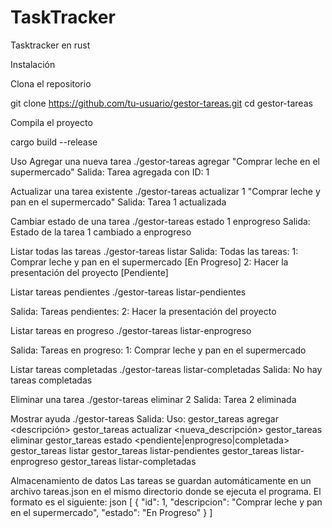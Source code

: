 # TaskTracker
Tasktracker en rust

Instalación

Clona el repositorio

git clone https://github.com/tu-usuario/gestor-tareas.git
cd gestor-tareas

Compila el proyecto

cargo build --release

Uso
Agregar una nueva tarea
./gestor-tareas agregar "Comprar leche en el supermercado"
Salida:
Tarea agregada con ID: 1

Actualizar una tarea existente
./gestor-tareas actualizar 1 "Comprar leche y pan en el supermercado"
Salida:
Tarea 1 actualizada

Cambiar estado de una tarea
./gestor-tareas estado 1 enprogreso
Salida:
Estado de la tarea 1 cambiado a enprogreso

Listar todas las tareas
./gestor-tareas listar
Salida:
Todas las tareas:
1: Comprar leche y pan en el supermercado [En Progreso]
2: Hacer la presentación del proyecto [Pendiente]

Listar tareas pendientes
./gestor-tareas listar-pendientes

Salida:
Tareas pendientes:
2: Hacer la presentación del proyecto

Listar tareas en progreso
./gestor-tareas listar-enprogreso

Salida:
Tareas en progreso:
1: Comprar leche y pan en el supermercado

Listar tareas completadas
./gestor-tareas listar-completadas
Salida:
No hay tareas completadas

Eliminar una tarea
./gestor-tareas eliminar 2
Salida:
Tarea 2 eliminada

Mostrar ayuda
./gestor-tareas
Salida:
Uso:
  gestor_tareas agregar <descripción>
  gestor_tareas actualizar <id> <nueva_descripción>
  gestor_tareas eliminar <id>
  gestor_tareas estado <id> <pendiente|enprogreso|completada>
  gestor_tareas listar
  gestor_tareas listar-pendientes
  gestor_tareas listar-enprogreso
  gestor_tareas listar-completadas

Almacenamiento de datos
Las tareas se guardan automáticamente en un archivo tareas.json en el mismo directorio donde se ejecuta el programa. El formato es el siguiente:
json
[
  {
    "id": 1,
    "descripcion": "Comprar leche y pan en el supermercado",
    "estado": "En Progreso"
  }
]
